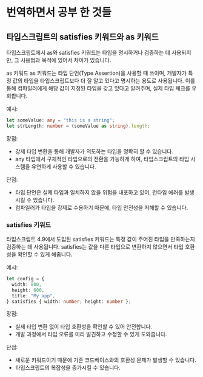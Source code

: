# 번역하면서 공부 한 것들

## 타입스크립트의 satisfies 키워드와 as 키워드

타입스크립트에서 as와 satisfies 키워드는 타입을 명시하거나 검증하는 데 사용되지만, 그 사용법과 목적에 있어서 차이가 있습니다.

as 키워드
as 키워드는 타입 단언(Type Assertion)을 사용할 때 쓰이며, 개발자가 특정 값의 타입을 타입스크립트보다 더 잘 알고 있다고 명시하는 용도로 사용됩니다. 이를 통해 컴파일러에게 해당 값이 지정된 타입을 갖고 있다고 알려주며, 실제 타입 체크를 우회합니다.

예시:

```ts
let someValue: any = "this is a string";
let strLength: number = (someValue as string).length;
```

장점:

- 강제 타입 변환을 통해 개발자가 의도하는 타입을 명확히 할 수 있습니다.
- any 타입에서 구체적인 타입으로의 전환을 가능하게 하여, 타입스크립트의 타입 시스템을 유연하게 사용할 수 있습니다.

단점:

- 타입 단언은 실제 타입과 일치하지 않을 위험을 내포하고 있어, 런타임 에러를 발생시킬 수 있습니다.
- 컴파일러가 타입을 강제로 수용하기 때문에, 타입 안전성을 저해할 수 있습니다.

### satisfies 키워드

타입스크립트 4.9에서 도입된 satisfies 키워드는 특정 값이 주어진 타입을 만족하는지 검증하는 데 사용됩니다. satisfies는 값을 다른 타입으로 변환하지 않으면서 타입 호환성을 확인할 수 있게 해줍니다.

예시:

```ts
let config = {
  width: 800,
  height: 600,
  title: "My app",
} satisfies { width: number; height: number };
```

장점:

- 실제 타입 변환 없이 타입 호환성을 확인할 수 있어 안전합니다.
- 개발 과정에서 타입 오류를 미리 발견하고 수정할 수 있게 도와줍니다.

단점:

- 새로운 키워드이기 때문에 기존 코드베이스와의 호환성 문제가 발생할 수 있습니다.
- 타입스크립트의 복잡성을 증가시킬 수 있습니다.
